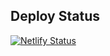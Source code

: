 ## Deploy Status

[![Netlify Status](https://api.netlify.com/api/v1/badges/bf39eef4-fd0f-4fcb-bde3-258742dd5742/deploy-status)](https://app.netlify.com/sites/upreal/deploys)
